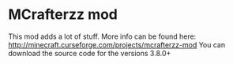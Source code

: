# MCrafterzz mod
This mod adds a lot of stuff. More info can be found here: http://minecraft.curseforge.com/projects/mcrafterzz-mod
You can download the source code for the versions 3.8.0+
